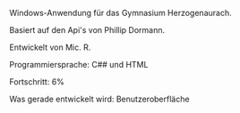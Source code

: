 Windows-Anwendung für das Gymnasium Herzogenaurach.

Basiert auf den Api's von Phillip Dormann.

Entwickelt von Mic. R.

Programmiersprache: C## und HTML

Fortschritt: 6%

Was gerade entwickelt wird: Benutzeroberfläche
